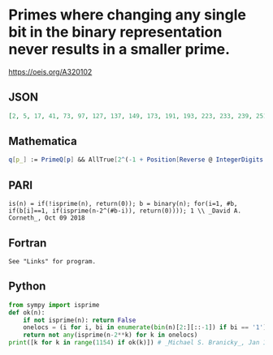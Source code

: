 # Primes where changing any single bit in the binary representation never results in a smaller prime\.
https://oeis.org/A320102
## JSON
```JSON
[2, 5, 17, 41, 73, 97, 127, 137, 149, 173, 191, 193, 223, 233, 239, 251, 257, 277, 281, 307, 331, 337, 349, 373, 389, 401, 431, 443, 491, 509, 521, 547, 557, 569, 577, 599, 617, 641, 653, 683, 701, 719, 733, 757, 761, 787, 809, 821, 839, 853, 877, 881, 907, 919, 977, 997, 1019, 1033, 1087, 1093, 1153]
```
## Mathematica
```Mathematica
q[p_] := PrimeQ[p] && AllTrue[2^(-1 + Position[Reverse @ IntegerDigits[p, 2], 1] // Flatten), !PrimeQ[p - #] &]; Select[Range[1000], q] (* _Amiram Eldar_, Jan 13 2022 *)
```
## PARI
```PARI
is(n) = if(!isprime(n), return(0)); b = binary(n); for(i=1, #b, if(b[i]==1, if(isprime(n-2^(#b-i)), return(0)))); 1 \\ _David A. Corneth_, Oct 09 2018
```
## Fortran
```Fortran
See "Links" for program.
```
## Python
```Python
from sympy import isprime
def ok(n):
    if not isprime(n): return False
    onelocs = (i for i, bi in enumerate(bin(n)[2:][::-1]) if bi == '1')
    return not any(isprime(n-2**k) for k in onelocs)
print([k for k in range(1154) if ok(k)]) # _Michael S. Branicky_, Jan 10 2022
```
